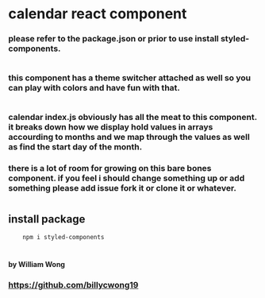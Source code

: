 # calendar react component

### please refer to the package.json or prior to use install styled-components.

#

### this component has a theme switcher attached as well so you can play with colors and have fun with that. 

#

### calendar index.js obviously has all the meat to this component. it breaks down how we display hold values in arrays accourding to months and we map through the values as well as find the start day of the month. 

### there is a lot of room for growing on this bare bones component. if you feel i should change something up or add something please add issue fork it or clone it or whatever. 

#

## install package

        npm i styled-components


#

#### by William Wong
### https://github.com/billycwong19